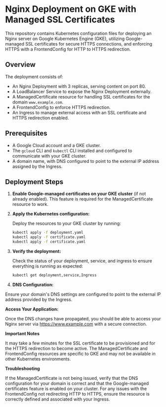# Nginx Deployment on GKE with Managed SSL Certificates

This repository contains Kubernetes configuration files for deploying an Nginx server on Google Kubernetes Engine (GKE), utilizing Google-managed SSL certificates for secure HTTPS connections, and enforcing HTTPS with a FrontendConfig for HTTP to HTTPS redirection.

## Overview

The deployment consists of:
- An Nginx Deployment with 3 replicas, serving content on port 80.
- A LoadBalancer Service to expose the Nginx Deployment externally.
- A ManagedCertificate resource for handling SSL certificates for the domain `www.example.com`.
- A FrontendConfig to enforce HTTPS redirection.
- An Ingress to manage external access with an SSL certificate and HTTPS redirection enabled.

## Prerequisites

- A Google Cloud account and a GKE cluster.
- The `gcloud` CLI and `kubectl` CLI installed and configured to communicate with your GKE cluster.
- A domain name, with DNS configured to point to the external IP address assigned by the Ingress.

## Deployment Steps

1. **Enable Google-managed certificates on your GKE cluster** (if not already enabled). This feature is required for the ManagedCertificate resource to work.

2. **Apply the Kubernetes configuration:**

   Deploy the resources to your GKE cluster by running:

   ```sh
   kubectl apply -f deployment.yaml
   kubectl apply -f certificate.yaml
   kubectl apply -f certificate.yaml

3. **Verify the deployment:**

   Check the status of your deployment, service, and     ingress to ensure everything is running as expected:

   ```sh
   kubectl get deployment,service,Ingress

4. **DNS Configuration:**

Ensure your domain's DNS settings are configured to point to the external IP address provided by the Ingress.

**Access Your Application:**

Once the DNS changes have propagated, you should be able to access your Nginx server via https://www.example.com with a secure connection.

**Important Notes**

It may take a few minutes for the SSL certificate to be provisioned and for the HTTPS redirection to become active.
The ManagedCertificate and FrontendConfig resources are specific to GKE and may not be available in other Kubernetes environments.


**Troubleshooting**

If the ManagedCertificate is not being issued, verify that the DNS configuration for your domain is correct and that the Google-managed certificates feature is enabled on your cluster.
For any issues with the FrontendConfig not redirecting HTTP to HTTPS, ensure the resource is correctly defined and associated with your Ingress.